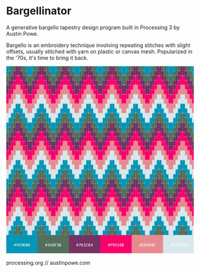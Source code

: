 # Bargellinator
A generative bargello tapestry design program built in Processing 3 by Austin Powe.

Bargello is an embroidery technique involving repeating stitches with slight offsets, usually stitched with yarn on plastic or canvas mesh. Popularized in the '70s, it's time to bring it back. 

![Example Bargellinator output](Bargellinator_Example.png "Example Bargellinator output")

processing.org // austinpowe.com
